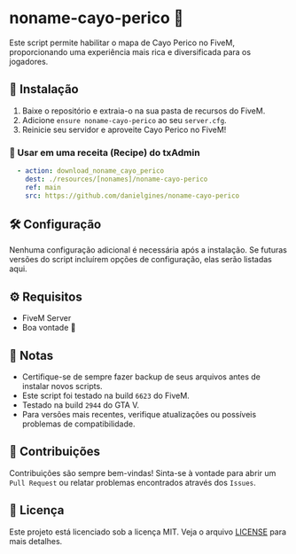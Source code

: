 # noname-cayo-perico 🌴

Este script permite habilitar o mapa de Cayo Perico no FiveM, proporcionando uma experiência mais rica e diversificada para os jogadores.

## 🚀 Instalação

1. Baixe o repositório e extraia-o na sua pasta de recursos do FiveM.
2. Adicione `ensure noname-cayo-perico` ao seu `server.cfg`.
3. Reinicie seu servidor e aproveite Cayo Perico no FiveM!

### 🎂 Usar em uma receita (Recipe) do txAdmin

```yaml
  - action: download_noname_cayo_perico
    dest: ./resources/[nonames]/noname-cayo-perico
    ref: main
    src: https://github.com/danielgines/noname-cayo-perico
```

## 🛠️ Configuração

Nenhuma configuração adicional é necessária após a instalação. Se futuras versões do script incluírem opções de configuração, elas serão listadas aqui.

## ⚙️ Requisitos

- FiveM Server
- Boa vontade 🤣

## 📝 Notas

- Certifique-se de sempre fazer backup de seus arquivos antes de instalar novos scripts.
- Este script foi testado na build `6623` do FiveM. 
- Testado na build `2944` do GTA V.
- Para versões mais recentes, verifique atualizações ou possíveis problemas de compatibilidade.

## 🤝 Contribuições

Contribuições são sempre bem-vindas! Sinta-se à vontade para abrir um `Pull Request` ou relatar problemas encontrados através dos `Issues`.

## 📜 Licença

Este projeto está licenciado sob a licença MIT. Veja o arquivo [LICENSE](LICENSE) para mais detalhes.
